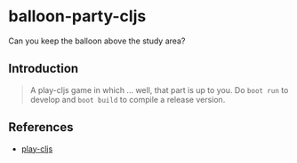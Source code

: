 # balloon-party-cljs

Can you keep the balloon above the study area?

## Introduction

> A play-cljs game in which ... well, that part is up to you. Do `boot run` to develop and `boot build` to compile a release version.

## References

* [play-cljs](https://github.com/oakes/play-cljs)

